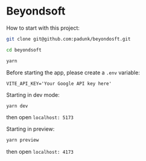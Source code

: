 # Beyondsoft

How to start with this project:

```bash
git clone git@github.com:padunk/beyondosft.git

cd beyondsoft

yarn
```

Before starting the app, please create a `.env` variable:

```env
VITE_API_KEY='Your Google API key here'
```

Starting in dev mode:

```bash
yarn dev
```

then open `localhost: 5173`

Starting in preview:

```bash
yarn preview
```

then open `localhost: 4173`
